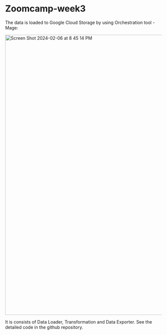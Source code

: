 # Zoomcamp-week3

The data is loaded to Google Cloud Storage by using Orchestration tool - Mage:

<img width="899" alt="Screen Shot 2024-02-06 at 8 45 14 PM" src="https://github.com/cykie/Zoomcamp-week3/assets/23328112/bf4515c5-2473-488b-a930-94bb0f4908a1">

It is consists of Data Loader, Transformation and Data Exporter. See the detailed code in the github repository.
